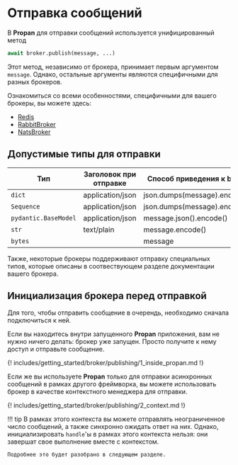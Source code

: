 # Отправка сообщений

В **Propan** для отправки сообщений используется унифицированный метод

```python
await broker.publish(message, ...)
```

Этот метод, независимо от брокера, принимает первым аргументом `message`. Однако, остальные аргументы являются
специфичными для разных брокеров.

Ознакомиться со всеми особенностями, специфичными для вашего брокеры, вы можете здесь:

* [Redis](../../../redis/2_publishing)
* [RabbitBroker](../../../rabbit/4_publishing)
* [NatsBroker](../../../nats/3_publishing)

## Допустимые типы для отправки

| Тип                  | Заголовок при отправке      | Способ приведения к bytes    |
| -------------------- | --------------------------- | ---------------------------- |
| `dict`               | application/json            | json.dumps(message).encode() |
| `Sequence`           | application/json            | json.dumps(message).encode() |
| `pydantic.BaseModel` | application/json            | message.json().encode()      |
| `str`                | text/plain                  | message.encode()             |
| `bytes`              |                             | message                      |

Также, некоторые брокеры поддерживают отправку специальных типов, которые описаны в соотвествующем разделе документации вашего брокера.

## Инициализация брокера перед отправкой

Для того, чтобы отправить сообщение в очерендь, необходимо сначала подключиться к ней.

Если вы находитесь внутри запущенного **Propan** приложения, вам не нужно ничего делать: брокер уже запущен.
Просто получите к нему доступ и отправьте сообщение.

{! includes/getting_started/broker/publishing/1_inside_propan.md !}

Если же вы используете **Propan** только для отправки асинхронных сообщений в рамках другого фреймворка, вы можете использовать
брокер в качестве контекстного менеджера для отправки.

{! includes/getting_started/broker/publishing/2_context.md !}

!!! tip
    В рамках этого контекста вы можете отправлять неограниченное число сообщений, а также синхронно ожидать ответ на них.
    Однако, инициализировать `handle`'ы в рамках этого контекста нельзя: они завершат свое выполнение вместе с контекстом.

    Подробнее это будет разобрано в следующем разделе.
